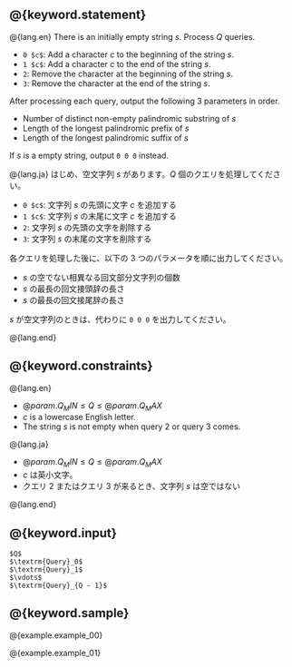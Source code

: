 ## @{keyword.statement}

@{lang.en}
There is an initially empty string $s$. Process $Q$ queries.

- `0 $c$`: Add a character $c$ to the beginning of the string $s$.
- `1 $c$`: Add a character $c$ to the end of the string $s$.
- `2`: Remove the character at the beginning of the string $s$.
- `3`: Remove the character at the end of the string $s$.

After processing each query, output the following $3$ parameters in order.

* Number of distinct non-empty palindromic substring of $s$
* Length of the longest palindromic prefix of $s$
* Length of the longest palindromic suffix of $s$

If $s$ is a empty string, output `0 0 0` instead.

@{lang.ja}
はじめ、空文字列 $s$ があります。$Q$ 個のクエリを処理してください。

- `0 $c$`: 文字列 $s$ の先頭に文字 $c$ を追加する
- `1 $c$`: 文字列 $s$ の末尾に文字 $c$ を追加する
- `2`: 文字列 $s$ の先頭の文字を削除する
- `3`: 文字列 $s$ の末尾の文字を削除する

各クエリを処理した後に、以下の $3$ つのパラメータを順に出力してください。

* $s$ の空でない相異なる回文部分文字列の個数
* $s$ の最長の回文接頭辞の長さ
* $s$ の最長の回文接尾辞の長さ

$s$ が空文字列のときは、代わりに `0 0 0` を出力してください。

@{lang.end}

## @{keyword.constraints}

@{lang.en}

- $@{param.Q_MIN} \leq Q \leq @{param.Q_MAX}$
- $c$ is a lowercase English letter.
- The string $s$ is not empty when query $2$ or query $3$ comes.

@{lang.ja}

- $@{param.Q_MIN} \leq Q \leq @{param.Q_MAX}$
- $c$ は英小文字。
- クエリ $2$ またはクエリ $3$ が来るとき、文字列 $s$ は空ではない

@{lang.end}

## @{keyword.input}

```
$Q$
$\textrm{Query}_0$
$\textrm{Query}_1$
$\vdots$
$\textrm{Query}_{Q - 1}$
```

## @{keyword.sample}

@{example.example_00}

@{example.example_01}
